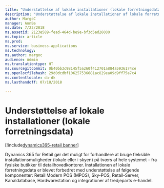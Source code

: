 ```yaml
---
title: "Understøttelse af lokale installationer (lokale forretningsdata)"
description: "Understøttelse af lokale installationer af lokale forretningsdata"
author: MargoC
manager: AnnBe
ms.date: 7/22/2018
ms.assetid: 2123e589-fead-464d-be9e-bf3d5ad26000
ms.topic: article
ms.prod: 
ms.service: business-applications
ms.technology: 
ms.author: margoc
audience: Admin
ms.translationtype: HT
ms.sourcegitcommit: 0b40bb3c98145f5a260f412701a884a5936174ce
ms.openlocfilehash: 29d0dcdbf106257536681ac829ea09d9ff75a7c4
ms.contentlocale: da-dk
ms.lasthandoff: 07/18/2018

---
```

#  <a name="support-for-on-premises-local-business-data-deployments"></a>Understøttelse af lokale installationer (lokale forretningsdata)

[!include[dynamics365-retail banner](../includes/dynamics365-retail.md)]




Dynamics 365 for Retail gør det muligt for forhandlere at bruge fleksible installationsmuligheder (lokale eller i skyen) på tværs af hele systemet – fra fysiske butikker til detailhovedkontorer. Installationen af lokale forretningsdata er blevet forbedret med understøttelse af følgende komponenter: Retail Modern POS (MPOS), Sky-POS, Retail-Server, Kanaldatabase, Hardwarestation og integrationer af tredjeparts e-handel.

